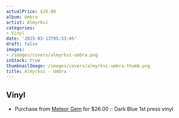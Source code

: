 ```yaml
---
actualPrice: $26.00
album: Umbra
artist: Almyrkvi
categories:
- Vinyl
date: '2025-03-13T05:33:45'
draft: false
images:
- /images/covers/almyrkvi-umbra.png
inStock: true
thumbnailImage: /images/covers/almyrkvi-umbra-thumb.png
title: Almyrkvi - Umbra
---
```


## Vinyl
* Purchase from [Meteor Gem](https://meteor-gem.com/products/almyrkvi-umbra-lp) for $26.00 :: Dark Blue 1st press vinyl
